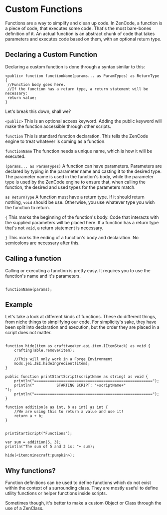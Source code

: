 # Custom Functions

Functions are a way to simplify and clean up code. In ZenCode, a function is a piece of code, that executes some code. That's the most bare-bones definition of it. An actual function is an abstract chunk of code that takes parameters and executes code based on them, with an optional return type.

## Declaring a Custom Function

Declaring a custom function is done through a syntax similar to this:

```zenscript
<public> function functionName(params... as ParamTypes) as ReturnType {
 //Function body goes here.
 //If the function has a return type, a return statement will be necessary:
 return value;
}
```

Let's break this down, shall we?

`<public>` This is an optional access keyword. Adding the public keyword will make the function accessible through other scripts.

`function` This is standard function declaration. This tells the ZenCode engine to treat whatever is coming as a function.

`functionName` The function needs a unique name, which is how it will be executed.

`(params... as ParamTypes)` A function can have parameters. Parameters are declared by typing in the parameter name and casting it to the desired type. The parameter name is used in the function's body, while the parameter type is used by the ZenCode engine to ensure that, when calling the function, the desired and used types for the parameters match.

`as ReturnType` A function must have a return type. If it should return nothing, `void` should be use. Otherwise, you use whatever type you wish the function to return.

`{` This marks the beginning of the function's body. Code that interacts with the supplied parameters will be placed here. If a function has a return type that's not `void`, a return statement is necessary.

`}` This marks the ending of a function's body and declaration. No semicolons are necessary after this.

## Calling a function

Calling or executing a function is pretty easy. It requires you to use the function's name and it's parameters.

```zenscript

functionName(params);

```

## Example

Let's take a look at different kinds of functions. These do different things, from niche things to simplifying our code. For simplicity's sake, they have been split into declaration and execution, but the order they are placed in a script does not matter.

```zenscript

function hide(item as crafttweaker.api.item.IItemStack) as void {
    craftingTable.remove(item);

    //This will only work in a Forge Environment
    mods.jei.JEI.hideIngredient(item);
}

public function printStartScript(scriptName as string) as void {
    println("=====================================================");
    println("          STARTING SCRIPT: "+scriptName+"                  ");
    println("=====================================================");
}

function addition(a as int, b as int) as int {
    //We are using this to return a value and use it!
    return a + b;
}


printStartScript("Functions");

var sum = addition(5, 3);
println("The sum of 5 and 3 is: "+ sum);

hide(<item:minecraft:pumpkin>);

```

## Why functions?

Function definitions can be used to define functions which do not exist within the context of a surrounding class. They are mostly useful to define utility functions or helper functions inside scripts.

Sometimes though, it's better to make a custom Object or Class through the use of a ZenClass.

